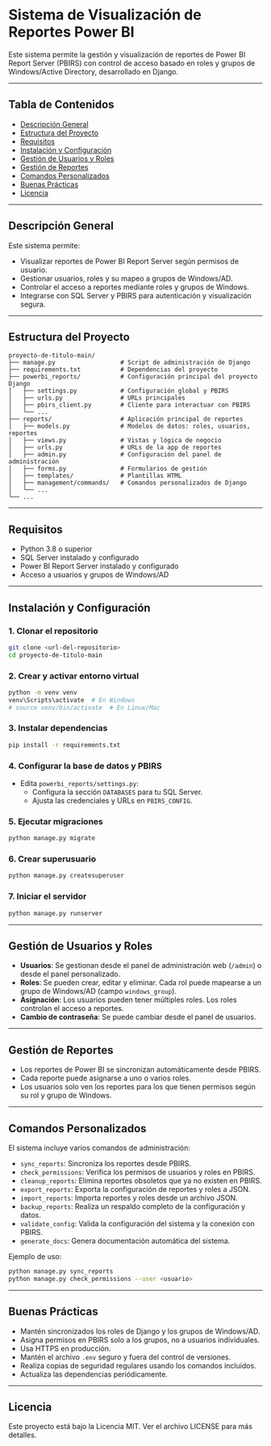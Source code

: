 # Sistema de Visualización de Reportes Power BI

Este sistema permite la gestión y visualización de reportes de Power BI Report Server (PBIRS) con control de acceso basado en roles y grupos de Windows/Active Directory, desarrollado en Django.

---

## Tabla de Contenidos
- [Descripción General](#descripción-general)
- [Estructura del Proyecto](#estructura-del-proyecto)
- [Requisitos](#requisitos)
- [Instalación y Configuración](#instalación-y-configuración)
- [Gestión de Usuarios y Roles](#gestión-de-usuarios-y-roles)
- [Gestión de Reportes](#gestión-de-reportes)
- [Comandos Personalizados](#comandos-personalizados)
- [Buenas Prácticas](#buenas-prácticas)
- [Licencia](#licencia)

---

## Descripción General

Este sistema permite:
- Visualizar reportes de Power BI Report Server según permisos de usuario.
- Gestionar usuarios, roles y su mapeo a grupos de Windows/AD.
- Controlar el acceso a reportes mediante roles y grupos de Windows.
- Integrarse con SQL Server y PBIRS para autenticación y visualización segura.

---

## Estructura del Proyecto

```
proyecto-de-titulo-main/
├── manage.py                  # Script de administración de Django
├── requirements.txt           # Dependencias del proyecto
├── powerbi_reports/           # Configuración principal del proyecto Django
│   ├── settings.py            # Configuración global y PBIRS
│   ├── urls.py                # URLs principales
│   ├── pbirs_client.py        # Cliente para interactuar con PBIRS
│   └── ...
├── reports/                   # Aplicación principal de reportes
│   ├── models.py              # Modelos de datos: roles, usuarios, reportes
│   ├── views.py               # Vistas y lógica de negocio
│   ├── urls.py                # URLs de la app de reportes
│   ├── admin.py               # Configuración del panel de administración
│   ├── forms.py               # Formularios de gestión
│   ├── templates/             # Plantillas HTML
│   ├── management/commands/   # Comandos personalizados de Django
│   └── ...
└── ...
```

---

## Requisitos
- Python 3.8 o superior
- SQL Server instalado y configurado
- Power BI Report Server instalado y configurado
- Acceso a usuarios y grupos de Windows/AD

---

## Instalación y Configuración

### 1. Clonar el repositorio
```bash
git clone <url-del-repositorio>
cd proyecto-de-titulo-main
```

### 2. Crear y activar entorno virtual
```bash
python -m venv venv
venv\Scripts\activate  # En Windows
# source venv/bin/activate  # En Linux/Mac
```

### 3. Instalar dependencias
```bash
pip install -r requirements.txt
```

### 4. Configurar la base de datos y PBIRS
- Edita `powerbi_reports/settings.py`:
  - Configura la sección `DATABASES` para tu SQL Server.
  - Ajusta las credenciales y URLs en `PBIRS_CONFIG`.

### 5. Ejecutar migraciones
```bash
python manage.py migrate
```

### 6. Crear superusuario
```bash
python manage.py createsuperuser
```

### 7. Iniciar el servidor
```bash
python manage.py runserver
```

---

## Gestión de Usuarios y Roles

- **Usuarios**: Se gestionan desde el panel de administración web (`/admin`) o desde el panel personalizado.
- **Roles**: Se pueden crear, editar y eliminar. Cada rol puede mapearse a un grupo de Windows/AD (campo `windows_group`).
- **Asignación**: Los usuarios pueden tener múltiples roles. Los roles controlan el acceso a reportes.
- **Cambio de contraseña**: Se puede cambiar desde el panel de usuarios.

---

## Gestión de Reportes

- Los reportes de Power BI se sincronizan automáticamente desde PBIRS.
- Cada reporte puede asignarse a uno o varios roles.
- Los usuarios solo ven los reportes para los que tienen permisos según su rol y grupo de Windows.

---

## Comandos Personalizados

El sistema incluye varios comandos de administración:

- `sync_reports`: Sincroniza los reportes desde PBIRS.
- `check_permissions`: Verifica los permisos de usuarios y roles en PBIRS.
- `cleanup_reports`: Elimina reportes obsoletos que ya no existen en PBIRS.
- `export_reports`: Exporta la configuración de reportes y roles a JSON.
- `import_reports`: Importa reportes y roles desde un archivo JSON.
- `backup_reports`: Realiza un respaldo completo de la configuración y datos.
- `validate_config`: Valida la configuración del sistema y la conexión con PBIRS.
- `generate_docs`: Genera documentación automática del sistema.

Ejemplo de uso:
```bash
python manage.py sync_reports
python manage.py check_permissions --user <usuario>
```

---

## Buenas Prácticas
- Mantén sincronizados los roles de Django y los grupos de Windows/AD.
- Asigna permisos en PBIRS solo a los grupos, no a usuarios individuales.
- Usa HTTPS en producción.
- Mantén el archivo `.env` seguro y fuera del control de versiones.
- Realiza copias de seguridad regulares usando los comandos incluidos.
- Actualiza las dependencias periódicamente.

---

## Licencia

Este proyecto está bajo la Licencia MIT. Ver el archivo LICENSE para más detalles. 